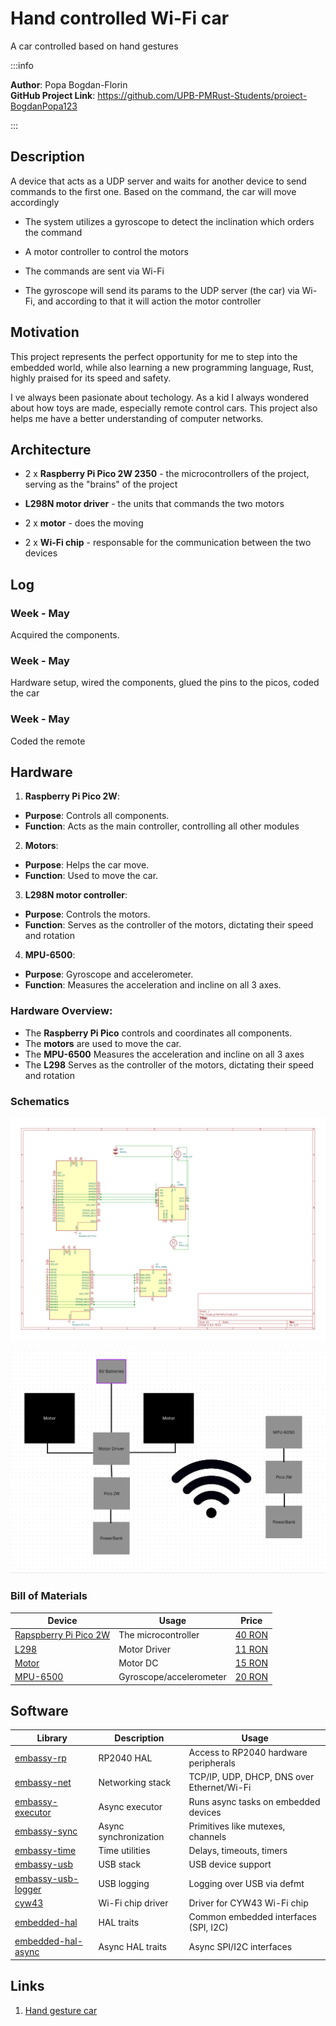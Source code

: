 # Hand controlled Wi-Fi car
A car controlled based on hand gestures

:::info 

**Author**: Popa Bogdan-Florin \
**GitHub Project Link**: https://github.com/UPB-PMRust-Students/proiect-BogdanPopa123

:::

## Description
A device that acts as a UDP server and waits for another device to send commands to the first one.
Based on the command, the car will move accordingly


+ The system utilizes a gyroscope to detect the inclination which orders the command

+ A motor controller to control the motors

+ The commands are sent via Wi-Fi

+ The gyroscope will send its params to the UDP server (the car) via Wi-Fi, and according to that it will action the motor controller


## Motivation

This project represents the perfect opportunity for me to step into the embedded world, while also 
learning a new programming language, Rust, highly praised for its speed and safety.

I ve always been pasionate about techology. As a kid I always wondered about how toys are made, especially
remote control cars. This project also helps me have a better understanding of computer networks.

## Architecture 
+ 2 x  **Raspberry Pi Pico 2W 2350** - the microcontrollers of the project, serving as the "brains" of the project

+  **L298N motor driver** - the units that commands the two motors

+ 2 x **motor** - does the moving

+ 2 x **Wi-Fi chip** - responsable for the communication between the two devices




## Log

<!-- write every week your progress here -->

### Week  -  May
Acquired the components.

### Week  -  May
Hardware setup, wired the components, glued the pins to the picos, coded the car

### Week  -  May
Coded the remote

## Hardware

1. **Raspberry Pi Pico 2W**:
- **Purpose**: Controls all components.
- **Function**: Acts as the main controller, controlling all other modules

2. **Motors**:
- **Purpose**: Helps the car move.
- **Function**: Used to move the car.

3. **L298N motor controller**:
- **Purpose**: Controls the motors.
- **Function**: Serves as the controller of the motors, dictating their speed and rotation

4. **MPU-6500**:
- **Purpose**: Gyroscope and accelerometer.
- **Function**: Measures the acceleration and incline on all 3 axes.

### Hardware Overview:
- The **Raspberry Pi Pico** controls and coordinates all components.
- The **motors** are used to move the car.
- The **MPU-6500** Measures the acceleration and incline on all 3 axes
- The **L298** Serves as the controller of the motors, dictating their speed and rotation





### Schematics
![diagram](KiCad.svg)

![diagram](Diagram.webp)

### Bill of Materials

<!-- Fill out this table with all the hardware components that you might need.

The format is 
```
| [Device](link://to/device) | This is used ... | [price](link://to/store) |

```

-->

| Device | Usage | Price |
|--------|--------|-------|
| [Rapspberry Pi Pico 2W](https://datasheets.raspberrypi.com/picow/pico-2-w-datasheet.pdf) | The microcontroller | [40 RON](https://www.optimusdigital.ro/en/raspberry-pi-boards/13327-raspberry-pi-pico-2-w.html?search_query=raspberry+pi+pico+2&results=36) |
| [L298](https://www.alldatasheet.com/view.jsp?Searchword=L298%20datasheet&gad_source=1&gbraid=0AAAAADcdDU_HO4Gk0-2KnySAdVBFEwmua&gclid=CjwKCAjwq7fABhB2EiwAwk-YbGDTXwqx2sFUnXVPdDU_VyVZLNT1fFd8y33XUJzGRXN-yek7PtIURRoCflIQAvD_BwE) | Motor Driver| [11 RON](https://www.optimusdigital.ro/ro/drivere-de-motoare-cu-perii/145-driver-de-motoare-dual-l298n.html?search_query=L298&results=5) |
| [Motor](https://www.gearmotordc.com/product/round-dc-gear-motor/?gad_source=1&gad_campaignid=428039411&gbraid=0AAAAADb67YXehbIFUfjyDMWnUp_Lo_RVt&gclid=Cj0KCQjwt8zABhDKARIsAHXuD7ZUQqd_un7E1r3YSvcZfi8haMUL-EHpOOBMN6E4rvNkqO2hZcvjA1gaAmhPEALw_wcB) | Motor DC | [15 RON](https://www.optimusdigital.ro/ro/motoare-altele/139-motor-cu-reductor-si-roata.html?search_query=motor+cu+roata&results=34) |
| [MPU-6500](https://invensense.tdk.com/download-pdf/mpu-6500-datasheet/) | Gyroscope/accelerometer | [20 RON](https://www.optimusdigital.ro/ro/senzori-senzori-inertiali/1672-modul-accelerometru-i-giroscop-mpu6500-gy.html?search_query=MPU+6500&results=3) |




## Software

| Library | Description | Usage |
|---------|-------------|-------|
| [embassy-rp](https://github.com/embassy-rs/embassy/tree/main/embassy-rp) | RP2040 HAL | Access to RP2040 hardware peripherals |
| [embassy-net](https://github.com/embassy-rs/embassy/tree/main/embassy-net) | Networking stack | TCP/IP, UDP, DHCP, DNS over Ethernet/Wi-Fi |
| [embassy-executor](https://github.com/embassy-rs/embassy/tree/main/embassy-executor) | Async executor | Runs async tasks on embedded devices |
| [embassy-sync](https://github.com/embassy-rs/embassy/tree/main/embassy-sync) | Async synchronization | Primitives like mutexes, channels |
| [embassy-time](https://github.com/embassy-rs/embassy/tree/main/embassy-time) | Time utilities | Delays, timeouts, timers |
| [embassy-usb](https://github.com/embassy-rs/embassy/tree/main/embassy-usb) | USB stack | USB device support |
| [embassy-usb-logger](https://github.com/embassy-rs/embassy/tree/main/embassy-usb-logger) | USB logging | Logging over USB via defmt |
| [cyw43](https://github.com/embassy-rs/embassy/tree/main/cyw43) | Wi-Fi chip driver | Driver for CYW43 Wi-Fi chip |
| [embedded-hal](https://docs.rs/embedded-hal/) | HAL traits | Common embedded interfaces (SPI, I2C) |
| [embedded-hal-async](https://docs.rs/embedded-hal-async/) | Async HAL traits | Async SPI/I2C interfaces |

## Links

<!-- Add a few links that inspired you and that you think you will use for your project -->

1. [Hand gesture car](https://www.youtube.com/shorts/KaHWxW0gfho)

